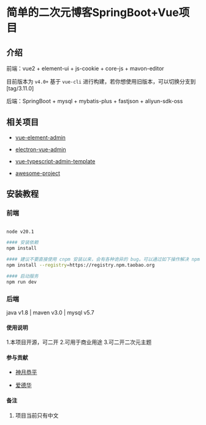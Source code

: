 # 简单的二次元博客SpringBoot+Vue项目

## 介绍

前端：vue2 + element-ui + js-cookie + core-js + mavon-editor 

目前版本为 `v4.0+` 基于 `vue-cli` 进行构建，若你想使用旧版本，可以切换分支到[tag/3.11.0]

后端：SpringBoot + mysql + mybatis-plus + fastjson + aliyun-sdk-oss

## 相关项目

- [vue-element-admin](https://github.com/PanJiaChen/vue-element-admin)

- [electron-vue-admin](https://github.com/PanJiaChen/electron-vue-admin)

- [vue-typescript-admin-template](https://github.com/Armour/vue-typescript-admin-template)

- [awesome-project](https://github.com/PanJiaChen/vue-element-admin/issues/2312)


## 安装教程
### 前端
```bash

node v20.1

#### 安装依赖
npm install

#### 建议不要直接使用 cnpm 安装以来，会有各种诡异的 bug。可以通过如下操作解决 npm 下载速度慢的问题
npm install --registry=https://registry.npm.taobao.org

#### 启动服务
npm run dev
```
### 后端

java v1.8 | maven v3.0 | mysql v5.7

#### 使用说明

1.本项目开源，可二开
2.可用于商业用途
3.可二开二次元主题

#### 参与贡献

- [神月恭平](https://gitee.com/fs529)

- [爱德华](https://gitee.com/ben-apple)

#### 备注

1.  项目当前只有中文
